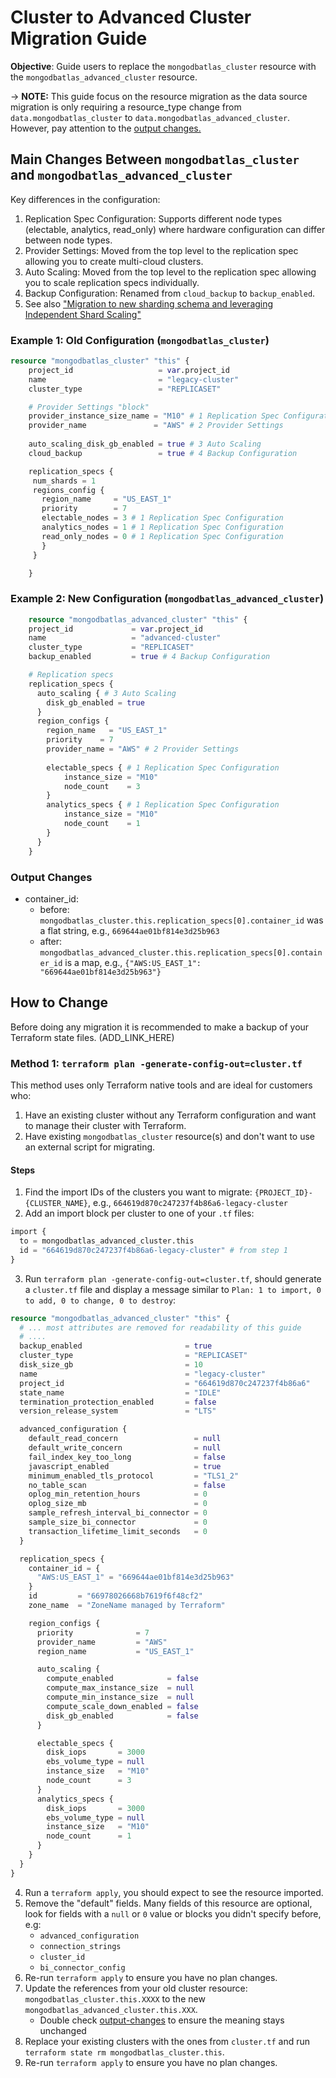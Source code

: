 # Cluster to Advanced Cluster Migration Guide

**Objective**: Guide users to replace the `mongodbatlas_cluster` resource with the `mongodbatlas_advanced_cluster` resource.

-> **NOTE:** This guide focus on the resource migration as the data source migration is only requiring a resource_type change from `data.mongodbatlas_cluster` to `data.mongodbatlas_advanced_cluster`.  However, pay attention to the [output changes.](#output-changes)

## Main Changes Between `mongodbatlas_cluster` and `mongodbatlas_advanced_cluster`

Key differences in the configuration:

1. Replication Spec Configuration: Supports different node types (electable, analytics, read_only) where hardware configuration can differ between node types.
2. Provider Settings: Moved from the top level to the replication spec allowing you to create multi-cloud clusters.
3. Auto Scaling: Moved from the top level to the replication spec allowing you to scale replication specs individually.
4. Backup Configuration: Renamed from `cloud_backup` to `backup_enabled`.
5. See also ["Migration to new sharding schema and leveraging Independent Shard Scaling"](advanced-cluster-new-sharding-schema#migration-sharded)

### Example 1: Old Configuration (`mongodbatlas_cluster`)

```terraform
resource "mongodbatlas_cluster" "this" {
    project_id                   = var.project_id
    name                         = "legacy-cluster"
    cluster_type                 = "REPLICASET"

    # Provider Settings "block"
    provider_instance_size_name = "M10" # 1 Replication Spec Configuration
    provider_name               = "AWS" # 2 Provider Settings
    
    auto_scaling_disk_gb_enabled = true # 3 Auto Scaling
    cloud_backup                 = true # 4 Backup Configuration

    replication_specs {
     num_shards = 1
     regions_config {
       region_name     = "US_EAST_1"
       priority        = 7
       electable_nodes = 3 # 1 Replication Spec Configuration
       analytics_nodes = 1 # 1 Replication Spec Configuration
       read_only_nodes = 0 # 1 Replication Spec Configuration
       }
     }

    }
```

### Example 2: New Configuration (`mongodbatlas_advanced_cluster`)

```terraform
    resource "mongodbatlas_advanced_cluster" "this" {
    project_id             = var.project_id
    name                   = "advanced-cluster"
    cluster_type           = "REPLICASET"
    backup_enabled         = true # 4 Backup Configuration

    # Replication specs
    replication_specs {
      auto_scaling { # 3 Auto Scaling
        disk_gb_enabled = true
      }
      region_configs {
        region_name   = "US_EAST_1"
        priority    = 7
        provider_name = "AWS" # 2 Provider Settings
        
        electable_specs { # 1 Replication Spec Configuration
            instance_size = "M10"
            node_count    = 3
        }
        analytics_specs { # 1 Replication Spec Configuration
            instance_size = "M10"
            node_count    = 1
        }
      }
    }
```

### Output Changes

- container_id:
  - before: `mongodbatlas_cluster.this.replication_specs[0].container_id` was a flat string, e.g., `669644ae01bf814e3d25b963`
  - after: `mongodbatlas_advanced_cluster.this.replication_specs[0].container_id` is a map, e.g., `{"AWS:US_EAST_1": "669644ae01bf814e3d25b963"}`

## How to Change
Before doing any migration it is recommended to make a backup of your Terraform state files. (ADD_LINK_HERE)

### Method 1: `terraform plan -generate-config-out=cluster.tf`
This method uses only Terraform native tools and are ideal for customers who:
1. Have an existing cluster without any Terraform configuration and want to manage their cluster with Terraform.
2. Have existing `mongodbatlas_cluster` resource(s) and don't want to use an external script for migrating.

#### Steps

1. Find the import IDs of the clusters you want to migrate: `{PROJECT_ID}-{CLUSTER_NAME}`, e.g., `664619d870c247237f4b86a6-legacy-cluster`
2. Add an import block per cluster to one of your `.tf` files:
  ```terraform
  import {
    to = mongodbatlas_advanced_cluster.this
    id = "664619d870c247237f4b86a6-legacy-cluster" # from step 1
  }
  ```
3. Run `terraform plan -generate-config-out=cluster.tf`, should generate a `cluster.tf` file and display a message similar to `Plan: 1 to import, 0 to add, 0 to change, 0 to destroy`:
  ```terraform
  resource "mongodbatlas_advanced_cluster" "this" {
    # ... most attributes are removed for readability of this guide
    # ....
    backup_enabled                       = true
    cluster_type                         = "REPLICASET"
    disk_size_gb                         = 10
    name                                 = "legacy-cluster"
    project_id                           = "664619d870c247237f4b86a6"
    state_name                           = "IDLE"
    termination_protection_enabled       = false
    version_release_system               = "LTS"

    advanced_configuration {
      default_read_concern                 = null
      default_write_concern                = null
      fail_index_key_too_long              = false
      javascript_enabled                   = true
      minimum_enabled_tls_protocol         = "TLS1_2"
      no_table_scan                        = false
      oplog_min_retention_hours            = 0
      oplog_size_mb                        = 0
      sample_refresh_interval_bi_connector = 0
      sample_size_bi_connector             = 0
      transaction_lifetime_limit_seconds   = 0
    }

    replication_specs {
      container_id = {
        "AWS:US_EAST_1" = "669644ae01bf814e3d25b963"
      }
      id         = "66978026668b7619f6f48cf2"
      zone_name  = "ZoneName managed by Terraform"

      region_configs {
        priority              = 7
        provider_name         = "AWS"
        region_name           = "US_EAST_1"

        auto_scaling {
          compute_enabled            = false
          compute_max_instance_size  = null
          compute_min_instance_size  = null
          compute_scale_down_enabled = false
          disk_gb_enabled            = false
        }

        electable_specs {
          disk_iops       = 3000
          ebs_volume_type = null
          instance_size   = "M10"
          node_count      = 3
        }
        analytics_specs {
          disk_iops       = 3000
          ebs_volume_type = null
          instance_size   = "M10"
          node_count      = 1
        }
      }
    }
  }
  ```
4. Run a `terraform apply`, you should expect to see the resource imported.
5. Remove the "default" fields. Many fields of this resource are optional, look for fields with a `null` or `0` value or blocks you didn't specify before, e.g:
   - `advanced_configuration`
   - `connection_strings`
   - `cluster_id`
   - `bi_connector_config`
6. Re-run `terraform apply` to ensure you have no plan changes.
7. Update the references from your old cluster resource: `mongodbatlas_cluster.this.XXXX` to the new `mongodbatlas_advanced_cluster.this.XXX`.
   - Double check [output-changes](#output-changes) to ensure the meaning stays unchanged
8. Replace your existing clusters with the ones from `cluster.tf` and run `terraform state rm mongodbatlas_cluster.this`.
9. Re-run `terraform apply` to ensure you have no plan changes.
